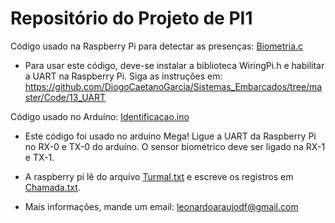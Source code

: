 # Repositório do Projeto de PI1

Código usado na Raspberry Pi para detectar as presenças: [Biometria.c](Biometria.c)
* Para usar este código, deve-se instalar a biblioteca WiringPi.h e habilitar a UART na Raspberry Pi. Siga as instruções em: <https://github.com/DiogoCaetanoGarcia/Sistemas_Embarcados/tree/master/Code/13_UART>

Código usado no Arduíno: [Identificacao.ino](/Identificacao/Identificacao.ino)
* Este código foi usado no arduino Mega! Ligue a UART da Raspberry Pi no RX-0 e TX-0 do arduíno. O sensor biométrico deve ser ligado na RX-1 e TX-1.

* A raspberry pi lê do arquivo [TurmaI.txt](TurmaI.txt) e escreve os registros em [Chamada.txt](Chamada.txt).

* Mais informações, mande um email: leonardoaraujodf@gmail.com

